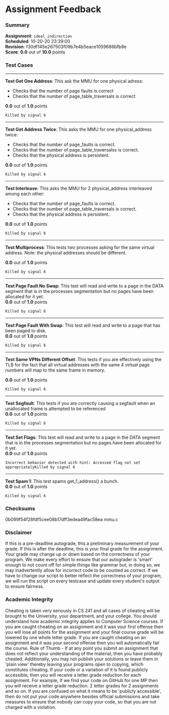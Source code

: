 # Assignment Feedback

### Summary

**Assignment**: `ideal_indirection`  
**Scheduled**: 10-20-20 23:39:00  
**Revision**: f30df145e267503f09b7e4b5eace1059686bfb8e  
**Score**: **0.0** out of **10.0** points

### Test Cases
---

**Test Get One Address**: This ask the MMU for one physical adress:
- Checks that the number of page faults is correct
- Checks that the number of page_table_traversals is correct
  
**0.0** out of **1.0** points
```
Killed by signal 6
```
---

**Test Get Address Twice**: This asks the MMU for one physical_address twice:
- Checks that the number of page_faults is correct.
- Checks that the number of page_table_traversalss is correct.
- Checks that the physical address is persistent.
  
**0.0** out of **1.0** points
```
Killed by signal 6
```
---

**Test Interleave**: This asks the MMU for 2 physical_address interleaved among each other:
- Checks that the number of page_faults is correct.
- Checks that the number of page_table_traversals is correct.
- Checks that the physical address is persistent.
  
**0.0** out of **1.0** points
```
Killed by signal 6
```
---

**Test Multiprocess**: This tests two processes asking for the same virtual address.
Note: the physical addresses should be different.
  
**0.0** out of **1.0** points
```
Killed by signal 6
```
---

**Test Page Fault No Swap**: This test will read and write to a page in the DATA segment that is in the processes segmentation but no pages have been allocated for it yet.  
**0.0** out of **1.0** points
```
Killed by signal 6
```
---

**Test Page Fault With Swap**: This test will read and write to a page that has been paged to disk.  
**0.0** out of **1.0** points
```
Killed by signal 6
```
---

**Test Same VPNs Different Offset**: This tests if you are effectively using the TLB for the fact that
all virtual addresses with the same 4 virtual page numbers will map to the same frame in memory.
  
**0.0** out of **1.0** points
```
Killed by signal 6
```
---

**Test Segfault**: This tests if you are correctly causing a segfault when an unallocated frame is attempted to be referenced  
**0.0** out of **1.0** points
```
Killed by signal 6
```
---

**Test Set Flags**: This test will read and write to a page in the DATA segment that is in the processes segmentation but no pages have been allocated for it yet.  
**0.0** out of **1.0** points
```
Incorrect behavior detected with hint: Accessed flag not set appropriatelyKilled by signal 6
```
---

**Test Spam 1**: This test spams get_1_address() a bunch.  
**0.0** out of **1.0** points
```
Killed by signal 6
```
### Checksums

0b099f54f28fdf5cee08b17dff3edea49fac58ea mmu.c


### Disclaimer
If this is a pre-deadline autograde, this a preliminary measurement of your grade.
If this is after the deadline, this is your final grade for the assignment.
Your grade may change up or down based on the correctness of your program.
We make every effort to ensure that our autograder is 'smart' enough to not count off
for simple things like grammar but, in doing so, we may inadvertently allow for
incorrect code to be counted as correct.
If we have to change our script to better reflect the correctness of your program,
we will run the script on every testcase and update every student's output to ensure fairness.



### Academic Integrity
Cheating is taken very seriously in CS 241 and all cases of cheating will be brought to the University, your department, and your college.
You should understand how academic integrity applies to Computer Science courses.
If you are caught cheating on an assignment and it was your first offense then you will lose all points for the assignment and your final course
grade will be lowered by one whole letter grade. If you are caught cheating on an assignment and it was your second offense then you will automatically fail the course.
Rule of Thumb - If at any point you submit an assignment that does not reflect your understanding of the material, then you have probably cheated.
Additionally, you may not publish your solutions or leave them in 'plain view' thereby leaving your programs open to copying, which constitutes cheating.
If your code or a variation of it is found publicly accessible, then you will receive a letter grade reduction for each assignment.
For example, if we find your code on GitHub for one MP then you will receive a letter grade reduction. 2 letter grades for 2 assignments and so on.
If you are confused on what it means to be 'publicly accessible', then do not put your code anywhere besides official submissions and take measures
to ensure that nobody can copy your code, so that you are not charged with a violation.


